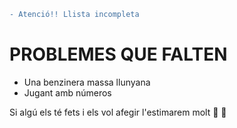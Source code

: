 ```diff
- Atenció!! Llista incompleta
```
# PROBLEMES QUE FALTEN
- Una benzinera massa llunyana
- Jugant amb números

Si algú els té fets i els vol afegir l'estimarem molt :purple_heart: :yellow_heart:
